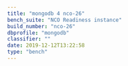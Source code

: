 ```yaml
---
title: "mongodb 4 nco-26"
bench_suite: "NCO Readiness instance"
build_number: "nco-26"
dbprofile: "mongodb"
classifier: ""
date: 2019-12-12T13:22:58
type: "bench"
---
```

